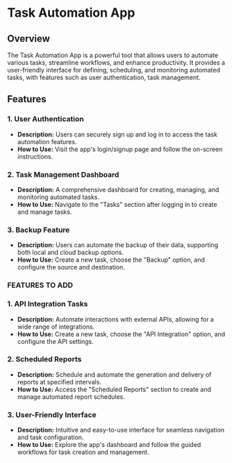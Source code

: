 # Task Automation App

## Overview

The Task Automation App is a powerful tool that allows users to automate various tasks, streamline workflows, and enhance productivity. It provides a user-friendly interface for defining, scheduling, and monitoring automated tasks, with features such as user authentication, task management.

## Features

### 1. User Authentication

- **Description:** Users can securely sign up and log in to access the task automation features.
- **How to Use:** Visit the app's login/signup page and follow the on-screen instructions.

### 2. Task Management Dashboard

- **Description:** A comprehensive dashboard for creating, managing, and monitoring automated tasks.
- **How to Use:** Navigate to the "Tasks" section after logging in to create and manage tasks.

### 3. Backup Feature

- **Description:** Users can automate the backup of their data, supporting both local and cloud backup options.
- **How to Use:** Create a new task, choose the "Backup" option, and configure the source and destination.


### FEATURES TO ADD

### 1. API Integration Tasks

- **Description:** Automate interactions with external APIs, allowing for a wide range of integrations.
- **How to Use:** Create a new task, choose the "API Integration" option, and configure the API settings.

### 2. Scheduled Reports

- **Description:** Schedule and automate the generation and delivery of reports at specified intervals.
- **How to Use:** Access the "Scheduled Reports" section to create and manage automated report schedules.

### 3. User-Friendly Interface

- **Description:** Intuitive and easy-to-use interface for seamless navigation and task configuration.
- **How to Use:** Explore the app's dashboard and follow the guided workflows for task creation and management.
